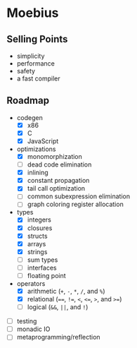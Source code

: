 # Moebius

## Selling Points

- simplicity
- performance
- safety
- a fast compiler

## Roadmap

- codegen
  - [x] x86
  - [x] C
  - [x] JavaScript
- optimizations
  - [x] monomorphization
  - [ ] dead code elimination
  - [x] inlining
  - [x] constant propagation
  - [x] tail call optimization
  - [ ] common subexpression elimination
  - [ ] graph coloring register allocation
- types
  - [x] integers
  - [x] closures
  - [x] structs
  - [x] arrays
  - [x] strings
  - [ ] sum types
  - [ ] interfaces
  - [ ] floating point
- operators
  - [x] arithmetic (`+`, `-`, `*`, `/`, and `%`)
  - [x] relational (`==`, `!=`, `<`, `<=`, `>`, and `>=`)
  - [ ] logical (`&&`, `||`, and `!`)
- [ ] testing
- [ ] monadic IO
- [ ] metaprogramming/reflection
